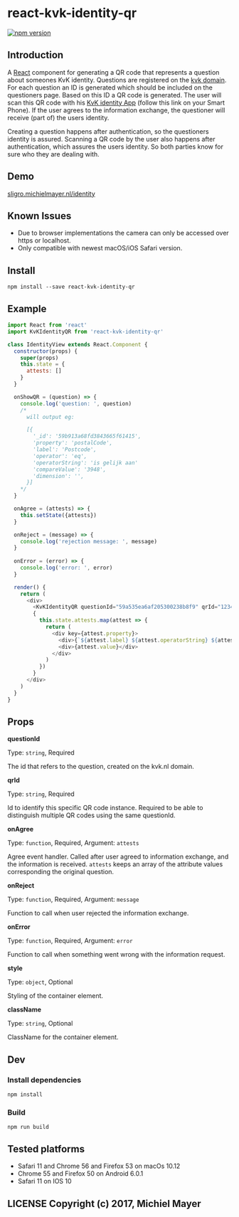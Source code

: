 react-kvk-identity-qr
=======================
[![npm version](https://badge.fury.io/js/react-kvk-identity-qr.svg)](https://badge.fury.io/js/react-kvk-identity-qr)

## Introduction
A [React](https://facebook.github.io/react/) component for generating a QR code that represents a question about someones KvK identity. Questions are registered on the [kvk domain](https://identity.mayersoftwaredevelopment.nl). For each question an ID is generated which should be included on the questioners page. Based on this ID a QR code is generated. The user will scan this QR code with his [KvK identity App](https://identity.mayersoftwaredevelopment.nl) (follow this link on your Smart Phone). If the user agrees to the information exchange, the questioner will receive (part of) the users identity.   

Creating a question happens after authentication, so the questioners identity is assured. Scanning a QR code by the user also happens after authentication, which assures the users identity. So both parties know for sure who they are dealing with.

## Demo
[sligro.michielmayer.nl/identity](http://sligro.michielmayer.nl/identity)

## Known Issues
- Due to browser implementations the camera can only be accessed over https or localhost.
- Only compatible with newest macOS/iOS Safari version.

## Install
`npm install --save react-kvk-identity-qr`

## Example

```js
import React from 'react'
import KvKIdentityQR from 'react-kvk-identity-qr'

class IdentityView extends React.Component {
  constructor(props) {
    super(props)
    this.state = {
      attests: []
    }
  }

  onShowQR = (question) => {
    console.log('question: ', question)
    /*
      will output eg:

      [{
        '_id': '59b913a68fd3843665f61415',
        'property': 'postalCode',
        'label': 'Postcode',
        'operator': 'eq',
        'operatorString': 'is gelijk aan'
        'compareValue': '3948',
        'dimension': '',
      }]
    */
  }

  onAgree = (attests) => {
    this.setState({attests})
  }

  onReject = (message) => {
    console.log('rejection message: ', message)
  }
  
  onError = (error) => {
    console.log('error: ', error)
  }

  render() {
    return (
      <div>
        <KvKIdentityQR questionId="59a535ea6af205300238b8f9" qrId="1234" onShowQR={this.onShowQR} onAgree={this.onAgree} onReject={this.onReject} onError ={this.onError} />
        {
          this.state.attests.map(attest => {
            return (
              <div key={attest.property}>
                <div>{`${attest.label} ${attest.operatorString} ${attest.compareValue} ${attest.dimension}?`}</div>
                <div>{attest.value}</div>
              </div>
            )
          })
        }
      </div>
    )
  }
}
```

## Props

**questionId**

Type: `string`, Required

The id that refers to the question, created on the kvk.nl domain.

**qrId**

Type: `string`, Required

Id to identify this specific QR code instance. Required to be able to distinguish multiple QR codes using the same questionId.

**onAgree**

Type: `function`, Required, Argument: `attests`

Agree event handler. Called after user agreed to information exchange, and the information is received. `attests` keeps an array of the attribute values corresponding the original question.

**onReject**

Type: `function`, Required, Argument: `message`

Function to call when user rejected the information exchange.

**onError**

Type: `function`, Required, Argument: `error`

Function to call when something went wrong with the information request.

**style**

Type: `object`, Optional

Styling of the container element.

**className**

Type: `string`, Optional

ClassName for the container element.

## Dev

### Install dependencies
`npm install`

### Build
`npm run build`

## Tested platforms
- Safari 11 and Chrome 56 and Firefox 53 on macOs 10.12
- Chrome 55 and Firefox 50 on Android 6.0.1
- Safari 11 on IOS 10

## LICENSE Copyright (c) 2017, Michiel Mayer
